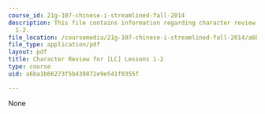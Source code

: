 ```yaml
---
course_id: 21g-107-chinese-i-streamlined-fall-2014
description: This file contains information regarding character review for [LC] lessons
  1-2.
file_location: /coursemedia/21g-107-chinese-i-streamlined-fall-2014/a6ba1b66273f5b439872e9e541f0355f_MIT21G_107F14_Chars1-2rev.pdf
file_type: application/pdf
layout: pdf
title: Character Review for [LC] Lessons 1-2
type: course
uid: a6ba1b66273f5b439872e9e541f0355f

---
```

None